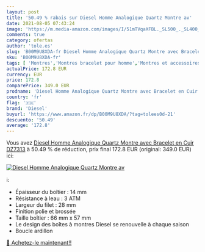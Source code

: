 ```yaml
---
layout: post
title: '50.49 % rabais sur Diesel Homme Analogique Quartz Montre av'
date: 2021-08-05 07:43:24
image: 'https://m.media-amazon.com/images/I/51mTVqaXFBL._SL500_._SL400_.jpg'
comments: true
category: ofertas
author: 'tole.es'
slug: 'B00M9U8XDA-fr Diesel Homme Analogique Quartz Montre avec Bracelet en...'
sku: 'B00M9U8XDA-fr'
tags: [ 'Montres','Montres bracelet pour homme','Montres et accessoires','Montres homme','diesel', ]
actualPrice: 172.8 EUR
currency: EUR
price: 172.8
comparePrice: 349.0 EUR
prodname: 'Diesel Homme Analogique Quartz Montre avec Bracelet en Cuir DZ7313'
country: 'fr'
flag: '🇫🇷'
brand: 'Diesel'
buyurl: 'https://www.amazon.fr/dp/B00M9U8XDA/?tag=tolees0d-21'
descuento: '50.49'
average: '172.8'
---
```


Vous avez [Diesel Homme Analogique Quartz Montre avec Bracelet en Cuir DZ7313](https://www.amazon.fr/dp/B00M9U8XDA/?tag=tolees0d-21)  à  50.49 % de réduction, prix final  172.8 EUR (original: 349.0 EUR) ici:

[![Diesel Homme Analogique Quartz Montre av](https://m.media-amazon.com/images/I/51mTVqaXFBL._SL500_._SL400_.jpg)](https://www.amazon.fr/dp/B00M9U8XDA/?tag=tolees0d-21)

ℹ️:

- Épaisseur du boîtier : 14 mm
- Résistance à leau : 3 ATM
- Largeur du filet : 28 mm
- Finition polie et brossée
- Taille boîtier : 66 mm x 57 mm
- Le design des boîtes à montres Diesel se renouvelle à chaque saison
- Boucle ardillon

[🛒 Achetez-le maintenant!!](https://www.amazon.fr/dp/B00M9U8XDA/?tag=tolees0d-21)

